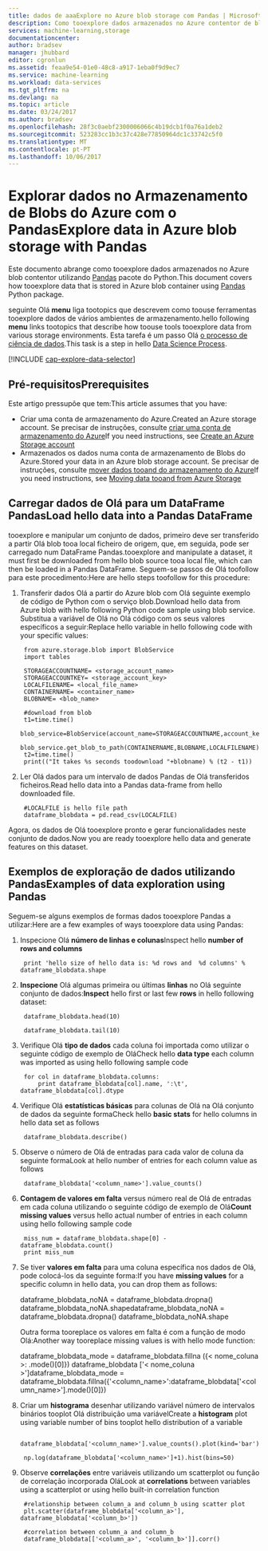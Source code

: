 ```yaml
---
title: dados de aaaExplore no Azure blob storage com Pandas | Microsoft Docs
description: Como tooexplore dados armazenados no Azure contentor de blob Pandas a utilizar.
services: machine-learning,storage
documentationcenter: 
author: bradsev
manager: jhubbard
editor: cgronlun
ms.assetid: feaa9e54-01e0-48c8-a917-1eba0f9d9ec7
ms.service: machine-learning
ms.workload: data-services
ms.tgt_pltfrm: na
ms.devlang: na
ms.topic: article
ms.date: 03/24/2017
ms.author: bradsev
ms.openlocfilehash: 28f3c0aebf2300006066c4b19dcb1f0a76a1deb2
ms.sourcegitcommit: 523283cc1b3c37c428e77850964dc1c33742c5f0
ms.translationtype: MT
ms.contentlocale: pt-PT
ms.lasthandoff: 10/06/2017
---
```

# <a name="explore-data-in-azure-blob-storage-with-pandas"></a><span data-ttu-id="8782f-103">Explorar dados no Armazenamento de Blobs do Azure com o Pandas</span><span class="sxs-lookup"><span data-stu-id="8782f-103">Explore data in Azure blob storage with Pandas</span></span>
<span data-ttu-id="8782f-104">Este documento abrange como tooexplore dados armazenados no Azure blob contentor utilizando [Pandas](http://pandas.pydata.org/) pacote do Python.</span><span class="sxs-lookup"><span data-stu-id="8782f-104">This document covers how tooexplore data that is stored in Azure blob container using [Pandas](http://pandas.pydata.org/) Python package.</span></span>

<span data-ttu-id="8782f-105">seguinte Olá **menu** liga tootopics que descrevem como toouse ferramentas tooexplore dados de vários ambientes de armazenamento.</span><span class="sxs-lookup"><span data-stu-id="8782f-105">hello following **menu** links tootopics that describe how toouse tools tooexplore data from various storage environments.</span></span> <span data-ttu-id="8782f-106">Esta tarefa é um passo Olá [o processo de ciência de dados]().</span><span class="sxs-lookup"><span data-stu-id="8782f-106">This task is a step in hello [Data Science Process]().</span></span>

[!INCLUDE [cap-explore-data-selector](../../includes/cap-explore-data-selector.md)]

## <a name="prerequisites"></a><span data-ttu-id="8782f-107">Pré-requisitos</span><span class="sxs-lookup"><span data-stu-id="8782f-107">Prerequisites</span></span>
<span data-ttu-id="8782f-108">Este artigo pressupõe que tem:</span><span class="sxs-lookup"><span data-stu-id="8782f-108">This article assumes that you have:</span></span>

* <span data-ttu-id="8782f-109">Criar uma conta de armazenamento do Azure.</span><span class="sxs-lookup"><span data-stu-id="8782f-109">Created an Azure storage account.</span></span> <span data-ttu-id="8782f-110">Se precisar de instruções, consulte [criar uma conta de armazenamento do Azure](../storage/common/storage-create-storage-account.md#create-a-storage-account)</span><span class="sxs-lookup"><span data-stu-id="8782f-110">If you need instructions, see [Create an Azure Storage account](../storage/common/storage-create-storage-account.md#create-a-storage-account)</span></span>
* <span data-ttu-id="8782f-111">Armazenados os dados numa conta de armazenamento de Blobs do Azure.</span><span class="sxs-lookup"><span data-stu-id="8782f-111">Stored your data in an Azure blob storage account.</span></span> <span data-ttu-id="8782f-112">Se precisar de instruções, consulte [mover dados tooand do armazenamento do Azure](../storage/common/storage-moving-data.md)</span><span class="sxs-lookup"><span data-stu-id="8782f-112">If you need instructions, see [Moving data tooand from Azure Storage](../storage/common/storage-moving-data.md)</span></span>

## <a name="load-hello-data-into-a-pandas-dataframe"></a><span data-ttu-id="8782f-113">Carregar dados de Olá para um DataFrame Pandas</span><span class="sxs-lookup"><span data-stu-id="8782f-113">Load hello data into a Pandas DataFrame</span></span>
<span data-ttu-id="8782f-114">tooexplore e manipular um conjunto de dados, primeiro deve ser transferido a partir Olá blob tooa local ficheiro de origem, que, em seguida, pode ser carregado num DataFrame Pandas.</span><span class="sxs-lookup"><span data-stu-id="8782f-114">tooexplore and manipulate a dataset, it must first be downloaded from hello blob source tooa local file, which can then be loaded in a Pandas DataFrame.</span></span> <span data-ttu-id="8782f-115">Seguem-se passos de Olá toofollow para este procedimento:</span><span class="sxs-lookup"><span data-stu-id="8782f-115">Here are hello steps toofollow for this procedure:</span></span>

1. <span data-ttu-id="8782f-116">Transferir dados Olá a partir do Azure blob com Olá seguinte exemplo de código de Python com o serviço blob.</span><span class="sxs-lookup"><span data-stu-id="8782f-116">Download hello data from Azure blob with hello following Python code sample using blob service.</span></span> <span data-ttu-id="8782f-117">Substitua a variável de Olá no Olá código com os seus valores específicos a seguir:</span><span class="sxs-lookup"><span data-stu-id="8782f-117">Replace hello variable in hello following code with your specific values:</span></span> 
   
        from azure.storage.blob import BlobService
        import tables
   
        STORAGEACCOUNTNAME= <storage_account_name>
        STORAGEACCOUNTKEY= <storage_account_key>
        LOCALFILENAME= <local_file_name>        
        CONTAINERNAME= <container_name>
        BLOBNAME= <blob_name>
   
        #download from blob
        t1=time.time()
        blob_service=BlobService(account_name=STORAGEACCOUNTNAME,account_key=STORAGEACCOUNTKEY)
        blob_service.get_blob_to_path(CONTAINERNAME,BLOBNAME,LOCALFILENAME)
        t2=time.time()
        print(("It takes %s seconds toodownload "+blobname) % (t2 - t1))
2. <span data-ttu-id="8782f-118">Ler Olá dados para um intervalo de dados Pandas de Olá transferidos ficheiros.</span><span class="sxs-lookup"><span data-stu-id="8782f-118">Read hello data into a Pandas data-frame from hello downloaded file.</span></span>
   
        #LOCALFILE is hello file path    
        dataframe_blobdata = pd.read_csv(LOCALFILE)

<span data-ttu-id="8782f-119">Agora, os dados de Olá tooexplore pronto e gerar funcionalidades neste conjunto de dados.</span><span class="sxs-lookup"><span data-stu-id="8782f-119">Now you are ready tooexplore hello data and generate features on this dataset.</span></span>

## <span data-ttu-id="8782f-120"><a name="blob-dataexploration"></a>Exemplos de exploração de dados utilizando Pandas</span><span class="sxs-lookup"><span data-stu-id="8782f-120"><a name="blob-dataexploration"></a>Examples of data exploration using Pandas</span></span>
<span data-ttu-id="8782f-121">Seguem-se alguns exemplos de formas dados tooexplore Pandas a utilizar:</span><span class="sxs-lookup"><span data-stu-id="8782f-121">Here are a few examples of ways tooexplore data using Pandas:</span></span>

1. <span data-ttu-id="8782f-122">Inspecione Olá **número de linhas e colunas**</span><span class="sxs-lookup"><span data-stu-id="8782f-122">Inspect hello **number of rows and columns**</span></span> 
   
        print 'hello size of hello data is: %d rows and  %d columns' % dataframe_blobdata.shape
2. <span data-ttu-id="8782f-123">**Inspecione** Olá algumas primeira ou últimas **linhas** no Olá seguinte conjunto de dados:</span><span class="sxs-lookup"><span data-stu-id="8782f-123">**Inspect** hello first or last few **rows** in hello following dataset:</span></span>
   
        dataframe_blobdata.head(10)
   
        dataframe_blobdata.tail(10)
3. <span data-ttu-id="8782f-124">Verifique Olá **tipo de dados** cada coluna foi importada como utilizar o seguinte código de exemplo de Olá</span><span class="sxs-lookup"><span data-stu-id="8782f-124">Check hello **data type** each column was imported as using hello following sample code</span></span>
   
        for col in dataframe_blobdata.columns:
            print dataframe_blobdata[col].name, ':\t', dataframe_blobdata[col].dtype
4. <span data-ttu-id="8782f-125">Verifique Olá **estatísticas básicas** para colunas de Olá na Olá conjunto de dados da seguinte forma</span><span class="sxs-lookup"><span data-stu-id="8782f-125">Check hello **basic stats** for hello columns in hello data set as follows</span></span>
   
        dataframe_blobdata.describe()
5. <span data-ttu-id="8782f-126">Observe o número de Olá de entradas para cada valor de coluna da seguinte forma</span><span class="sxs-lookup"><span data-stu-id="8782f-126">Look at hello number of entries for each column value as follows</span></span>
   
        dataframe_blobdata['<column_name>'].value_counts()
6. <span data-ttu-id="8782f-127">**Contagem de valores em falta** versus número real de Olá de entradas em cada coluna utilizando o seguinte código de exemplo de Olá</span><span class="sxs-lookup"><span data-stu-id="8782f-127">**Count missing values** versus hello actual number of entries in each column using hello following sample code</span></span>
   
        miss_num = dataframe_blobdata.shape[0] - dataframe_blobdata.count()
        print miss_num
7. <span data-ttu-id="8782f-128">Se tiver **valores em falta** para uma coluna específica nos dados de Olá, pode colocá-los da seguinte forma:</span><span class="sxs-lookup"><span data-stu-id="8782f-128">If you have **missing values** for a specific column in hello data, you can drop them as follows:</span></span>
   
     <span data-ttu-id="8782f-129">dataframe_blobdata_noNA = dataframe_blobdata.dropna() dataframe_blobdata_noNA.shape</span><span class="sxs-lookup"><span data-stu-id="8782f-129">dataframe_blobdata_noNA = dataframe_blobdata.dropna()   dataframe_blobdata_noNA.shape</span></span>
   
   <span data-ttu-id="8782f-130">Outra forma tooreplace os valores em falta é com a função de modo Olá:</span><span class="sxs-lookup"><span data-stu-id="8782f-130">Another way tooreplace missing values is with hello mode function:</span></span>
   
     <span data-ttu-id="8782f-131">dataframe_blobdata_mode = dataframe_blobdata.fillna ({< nome_coluna >: .mode()[0]}) dataframe_blobdata ['< nome_coluna >']</span><span class="sxs-lookup"><span data-stu-id="8782f-131">dataframe_blobdata_mode = dataframe_blobdata.fillna({'<column_name>':dataframe_blobdata['<column_name>'].mode()[0]})</span></span>        
8. <span data-ttu-id="8782f-132">Criar um **histograma** desenhar utilizando variável número de intervalos binários tooplot Olá distribuição uma variável</span><span class="sxs-lookup"><span data-stu-id="8782f-132">Create a **histogram** plot using variable number of bins tooplot hello distribution of a variable</span></span>    
   
        dataframe_blobdata['<column_name>'].value_counts().plot(kind='bar')
   
        np.log(dataframe_blobdata['<column_name>']+1).hist(bins=50)
9. <span data-ttu-id="8782f-133">Observe **correlações** entre variáveis utilizando um scatterplot ou função de correlação incorporada Olá</span><span class="sxs-lookup"><span data-stu-id="8782f-133">Look at **correlations** between variables using a scatterplot or using hello built-in correlation function</span></span>
   
        #relationship between column_a and column_b using scatter plot
        plt.scatter(dataframe_blobdata['<column_a>'], dataframe_blobdata['<column_b>'])
   
        #correlation between column_a and column_b
        dataframe_blobdata[['<column_a>', '<column_b>']].corr()

